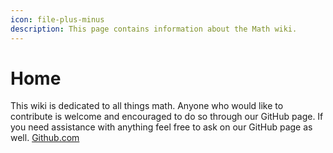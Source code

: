 ```yaml
---
icon: file-plus-minus
description: This page contains information about the Math wiki.
---
```


# Home

This wiki is dedicated to all things math. Anyone who would like to contribute is welcome and encouraged to do so through our GitHub page. If you need assistance with anything feel free to ask on our GitHub page as well. [Github.com](https://github.com/Julieisbaka/Julieisbaka.github.io)
